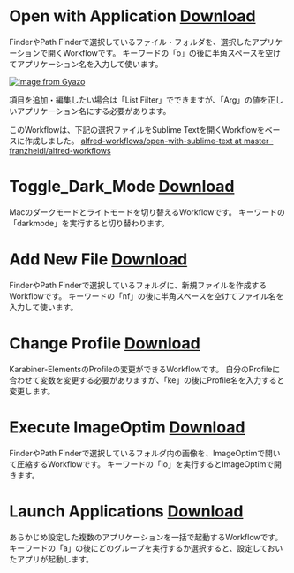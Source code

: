 # Open with Application [Download](https://github.com/31mskz10/Alfred_Workflows/releases/download/Open_with_Application/Open.with.Application.alfredworkflow) 
FinderやPath Finderで選択しているファイル・フォルダを、選択したアプリケーションで開くWorkflowです。
キーワードの「o」の後に半角スペースを空けてアプリケーション名を入力して使います。

[![Image from Gyazo](https://i.gyazo.com/4b5f8aadb79453598e322787f93d1a87.png)](https://gyazo.com/4b5f8aadb79453598e322787f93d1a87)

項目を追加・編集したい場合は「List Filter」でできますが、「Arg」の値を正しいアプリケーション名にする必要があります。

このWorkflowは、下記の選択ファイルをSublime Textを開くWorkflowをベースに作成しました。 
[alfred\-workflows/open\-with\-sublime\-text at master · franzheidl/alfred\-workflows](https://github.com/franzheidl/alfred-workflows/tree/master/open-with-sublime-text)

# Toggle_Dark_Mode [Download]()
Macのダークモードとライトモードを切り替えるWorkflowです。
キーワードの「darkmode」を実行すると切り替わります。

# Add New File [Download](https://github.com/31mskz10/Alfred_Workflows/releases/download/Add_New_File/Add.New.File.alfredworkflow)
FinderやPath Finderで選択しているフォルダに、新規ファイルを作成するWorkflowです。
キーワードの「nf」の後に半角スペースを空けてファイル名を入力して使います。

# Change Profile [Download](https://github.com/31mskz10/Alfred_Workflows/releases/download/Change_Profile/Change.Profile.alfredworkflow)
Karabiner-ElementsのProfileの変更ができるWorkflowです。
自分のProfileに合わせて変数を変更する必要がありますが、「ke」の後にProfile名を入力すると変更します。

# Execute ImageOptim [Download](https://github.com/31mskz10/Alfred_Workflows/releases/download/Execute_ImageOptim/Execute.ImageOptim.alfredworkflow)
FinderやPath Finderで選択しているフォルダ内の画像を、ImageOptimで開いて圧縮するWorkflowです。
キーワードの「io」を実行するとImageOptimで開きます。

# Launch Applications [Download](https://github.com/31mskz10/Alfred_Workflows/releases/download/Launch_Applications/Launch.Applications.alfredworkflow)
あらかじめ設定した複数のアプリケーションを一括で起動するWorkflowです。
キーワードの「a」の後にどのグループを実行するか選択すると、設定しておいたアプリが起動します。
